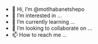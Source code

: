 - 👋 Hi, I’m @motlhabanetshepo
- 👀 I’m interested in ...
- 🌱 I’m currently learning ...
- 💞️ I’m looking to collaborate on ...
- 📫 How to reach me ...

<!---
motlhabanetshepo/motlhabanetshepo is a ✨ special ✨ repository because its `README.md` (this file) appears on your GitHub profile.
You can click the Preview link to take a look at your changes.
--->
